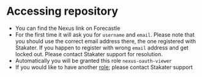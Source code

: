 # Accessing repository

- You can find the Nexus link on Forecastle
- For the first time it will ask you for `username` and `email`. Please note that you should use the correct email address there, the one registered with Stakater. If you happen to register with wrong `email` address and get locked out. Please contact Stakater support for resolution.
- Automatically you will be granted this role `nexus-oauth-viewer`
- If you would like to have another [role](./03-permissions.md); please contact Stakater support

